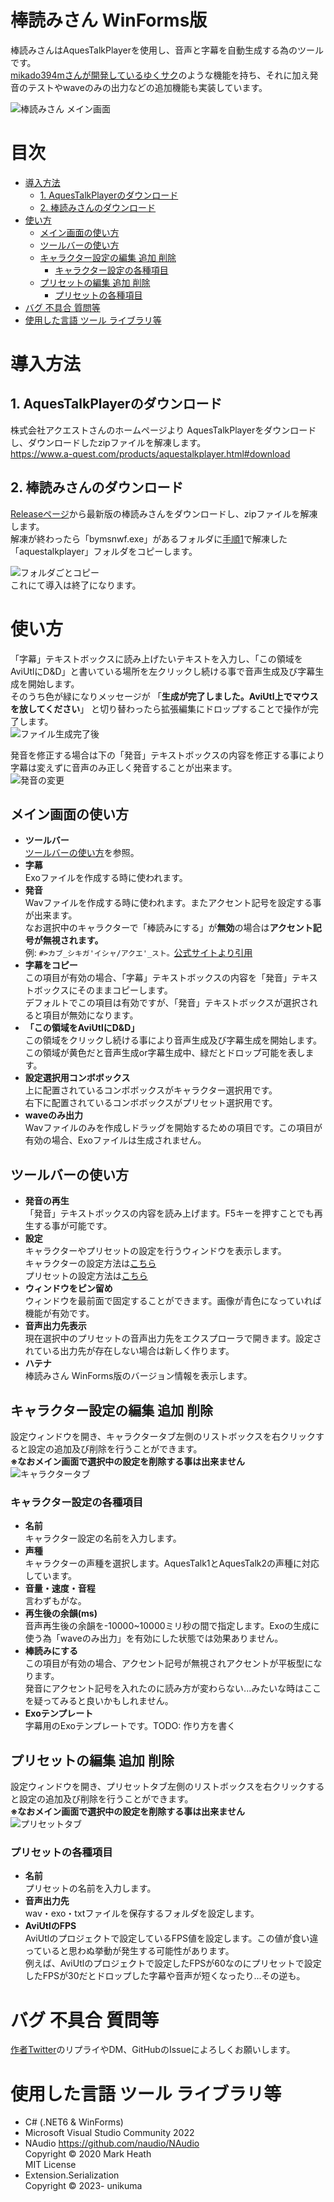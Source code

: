 # 棒読みさん WinForms版
棒読みさんはAquesTalkPlayerを使用し、音声と字幕を自動生成する為のツールです。  
[mikado394mさんが開発しているゆくサク](https://github.com/mikado394m/yukkuriutil1)のような機能を持ち、それに加え発音のテストやwaveのみの出力などの追加機能も実装しています。

![棒読みさん メイン画面](./images/棒読みさんメイン画面.png)

# 目次
- [導入方法](#導入方法)
    - [1. AquesTalkPlayerのダウンロード](#1-aquestalkplayerのダウンロード)
    - [2. 棒読みさんのダウンロード](#2-棒読みさんのダウンロード)
- [使い方](#使い方)
    - [メイン画面の使い方](#メイン画面の使い方)
    - [ツールバーの使い方](#ツールバーの使い方)
    - [キャラクター設定の編集 追加 削除](#キャラクター設定の編集-追加-削除)
        - [キャラクター設定の各種項目](#キャラクター設定の各種項目)
    - [プリセットの編集 追加 削除](#プリセットの編集-追加-削除)
        - [プリセットの各種項目](#プリセットの各種項目)
- [バグ 不具合 質問等](#バグ-不具合-質問等)
- [使用した言語 ツール ライブラリ等](#使用した言語-ツール-ライブラリ等)

# 導入方法
## 1. AquesTalkPlayerのダウンロード
株式会社アクエストさんのホームページより AquesTalkPlayerをダウンロードし、ダウンロードしたzipファイルを解凍します。  
https://www.a-quest.com/products/aquestalkplayer.html#download

## 2. 棒読みさんのダウンロード
[Releaseページ](https://github.com/unikuma/Bouyomisan.WinForms/releases)から最新版の棒読みさんをダウンロードし、zipファイルを解凍します。  
解凍が終わったら「bymsnwf.exe」があるフォルダに[手順1](#1-aquestalkplayerのダウンロード)で解凍した「aquestalkplayer」フォルダをコピーします。

![フォルダごとコピー](./images/フォルダごとコピー.png)  
これにて導入は終了になります。

# 使い方
「字幕」テキストボックスに読み上げたいテキストを入力し、「この領域をAviUtlにD&D」と書いている場所を左クリックし続ける事で音声生成及び字幕生成を開始します。  
そのうち色が緑になりメッセージが 「**生成が完了しました。AviUtl上でマウスを放してください**」 と切り替わったら拡張編集にドロップすることで操作が完了します。  
![ファイル生成完了後](./images/ファイル生成完了後.png)

発音を修正する場合は下の「発音」テキストボックスの内容を修正する事により字幕は変えずに音声のみ正しく発音することが出来ます。  
![発音の変更](./images/発音の変更.png)

## メイン画面の使い方
- **ツールバー**  
    [ツールバーの使い方](#ツールバーの使い方)を参照。
- **字幕**  
    Exoファイルを作成する時に使われます。
- **発音**  
    Wavファイルを作成する時に使われます。またアクセント記号を設定する事が出来ます。  
    なお選択中のキャラクターで「棒読みにする」が**無効**の場合は**アクセント記号が無視されます。**  
    例: `#>カブ_シキガ'イシャ/アクエ'_スト。`[公式サイトより引用](https://www.a-quest.com/products/aquestalkplayer_man.html#a-index8)
- **字幕をコピー**  
    この項目が有効の場合、「字幕」テキストボックスの内容を「発音」テキストボックスにそのままコピーします。  
    デフォルトでこの項目は有効ですが、「発音」テキストボックスが選択されると項目が無効になります。
- **「この領域をAviUtlにD&D」**  
    この領域をクリックし続ける事により音声生成及び字幕生成を開始します。  
    この領域が黄色だと音声生成or字幕生成中、緑だとドロップ可能を表します。
- **設定選択用コンボボックス**  
    上に配置されているコンボボックスがキャラクター選択用です。  
    右下に配置されているコンボボックスがプリセット選択用です。
- **waveのみ出力**  
    Wavファイルのみを作成しドラッグを開始するための項目です。この項目が有効の場合、Exoファイルは生成されません。

## ツールバーの使い方
- **発音の再生**  
    「発音」テキストボックスの内容を読み上げます。F5キーを押すことでも再生する事が可能です。
- **設定**  
    キャラクターやプリセットの設定を行うウィンドウを表示します。  
    キャラクターの設定方法は[こちら](#キャラクター設定の編集-追加-削除)  
    プリセットの設定方法は[こちら](#プリセットの編集-追加-削除)
- **ウィンドウをピン留め**  
    ウィンドウを最前面で固定することができます。画像が青色になっていれば機能が有効です。
- **音声出力先表示**  
    現在選択中のプリセットの音声出力先をエクスプローラで開きます。設定されている出力先が存在しない場合は新しく作ります。
- **ハテナ**  
    棒読みさん WinForms版のバージョン情報を表示します。

## キャラクター設定の編集 追加 削除
設定ウィンドウを開き、キャラクタータブ左側のリストボックスを右クリックすると設定の追加及び削除を行うことができます。  
**※なおメイン画面で選択中の設定を削除する事は出来ません**  
![キャラクタータブ](./images/キャラクタータブ.png)

### キャラクター設定の各種項目
- **名前**  
    キャラクター設定の名前を入力します。
- **声種**  
    キャラクターの声種を選択します。AquesTalk1とAquesTalk2の声種に対応しています。
- **音量・速度・音程**  
    言わずもがな。
- **再生後の余韻(ms)**  
    音声再生後の余韻を-10000~10000ミリ秒の間で指定します。Exoの生成に使う為「waveのみ出力」を有効にした状態では効果ありません。
- **棒読みにする**  
    この項目が有効の場合、アクセント記号が無視されアクセントが平板型になります。  
    発音にアクセント記号を入れたのに読み方が変わらない...みたいな時はここを疑ってみると良いかもしれません。
- **Exoテンプレート**  
    字幕用のExoテンプレートです。TODO: 作り方を書く

## プリセットの編集 追加 削除
設定ウィンドウを開き、プリセットタブ左側のリストボックスを右クリックすると設定の追加及び削除を行うことができます。  
**※なおメイン画面で選択中の設定を削除する事は出来ません**  
![プリセットタブ](./images/プリセットタブ.png)

### プリセットの各種項目
- **名前**  
    プリセットの名前を入力します。
- **音声出力先**  
    wav・exo・txtファイルを保存するフォルダを設定します。
- **AviUtlのFPS**  
    AviUtlのプロジェクトで設定しているFPS値を設定します。この値が食い違っていると思わぬ挙動が発生する可能性があります。  
    例えば、AviUtlのプロジェクトで設定したFPSが60なのにプリセットで設定したFPSが30だとドロップした字幕や音声が短くなったり...その逆も。

# バグ 不具合 質問等
[作者Twitter](https://twitter.com/unikuma_sub)のリプライやDM、GitHubのIssueによろしくお願いします。

# 使用した言語 ツール ライブラリ等
- C# (.NET6 & WinForms)
- Microsoft Visual Studio Community 2022
- NAudio https://github.com/naudio/NAudio  
    Copyright &copy; 2020 Mark Heath  
    MIT License
- Extension.Serialization  
    Copyright &copy; 2023- unikuma
